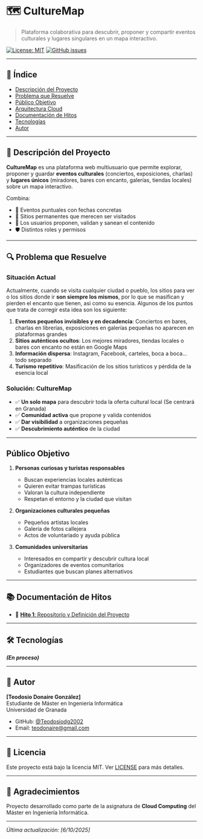 # 🗺️ CultureMap

> Plataforma colaborativa para descubrir, proponer y compartir eventos culturales y lugares singulares en un mapa interactivo.

[![License: MIT](https://img.shields.io/badge/License-MIT-yellow.svg)](https://opensource.org/licenses/MIT)
[![GitHub issues](https://img.shields.io/github/issues/Teodosiodg2002/CultureMap)](https://github.com/Teodosiodg2002/CultureMap/issues)

---

## 📖 Índice

- [Descripción del Proyecto](#-descripción-del-proyecto)
- [Problema que Resuelve](#-problema-que-resuelve)
- [Público Objetivo](#-público-objetivo)
- [Arquitectura Cloud](#️-arquitectura-cloud)
- [Documentación de Hitos](#-documentación-de-hitos)
- [Tecnologías](#-tecnologías)
- [Autor](#-autor)

---

## 🎯 Descripción del Proyecto

**CultureMap** es una plataforma web multiusuario que permite explorar, proponer y guardar **eventos culturales** (conciertos, exposiciones, charlas) y **lugares únicos** (miradores, bares con encanto, galerías, tiendas locales) sobre un mapa interactivo.

Combina:
- 📅 Eventos puntuales con fechas concretas
- 📍 Sitios permanentes que merecen ser visitados
- 👥 Los usuarios proponen, validan y sanean el contenido
- 🛡️ Distintos roles y permisos

---

## 🔍 Problema que Resuelve

### **Situación Actual**
Actualmente, cuando se visita cualquier ciudad o pueblo, los sitios para ver o los sitios donde ir **son siempre los mismos**, por lo que se masifican y pierden el encanto que tienen, asi como su esencia. Algunos de los puntos que trata de corregir esta idea son los siguiente:

1. **Eventos pequeños invisibles y en decadencia**: Conciertos en bares, charlas en librerías, exposiciones en galerías pequeñas no aparecen en plataformas grandes  
1. **Sitios auténticos ocultos**: Los mejores miradores, tiendas locales o bares con encanto no están en Google Maps  
1. **Información dispersa**: Instagram, Facebook, carteles, boca a boca... todo separado   
1. **Turismo repetitivo**: Masificación de los sitios turísticos y pérdida de la esencia local  

### **Solución: CultureMap**

- ✅ **Un solo mapa** para descubrir toda la oferta cultural local  (Se centrará en Granada)
- ✅ **Comunidad activa** que propone y valida contenidos  
- ✅ **Dar visibilidad** a organizaciones pequeñas  
- ✅ **Descubrimiento auténtico** de la ciudad 

---

## Público Objetivo

1. **Personas curiosas y turistas responsables**
   - Buscan experiencias locales auténticas
   - Quieren evitar trampas turísticas
   - Valoran la cultura independiente
   - Respetan el entorno y la ciudad que visitan

2. **Organizaciones culturales pequeñas**
   - Pequeños artistas locales
   - Galería de fotos callejera
   - Actos de voluntariado y ayuda pública


3. **Comunidades universitarias**
   - Interesados en compartir y descubrir cultura local
   - Organizadores de eventos comunitarios
   - Estudiantes que buscan planes alternativos

---

## 📚 Documentación de Hitos

- 📄 [**Hito 1**: Repositorio y Definición del Proyecto](docs/hitos/hito1.md)

---

## 🛠️ Tecnologías

***(En proceso)***

---

## 👤 Autor

**[Teodosio Donaire González]**  
Estudiante de Máster en Ingeniería Informática  
Universidad de Granada

- GitHub: [@Teodosiodg2002](https://github.com/Teodosiodg2002)
- Email: teodonaire@gmail.com

---

## 📄 Licencia

Este proyecto está bajo la licencia MIT. Ver [LICENSE](LICENSE) para más detalles.

---

## 🙏 Agradecimientos

Proyecto desarrollado como parte de la asignatura de **Cloud Computing** del Máster en Ingeniería Informática.

---

_Última actualización: [6/10/2025]_
